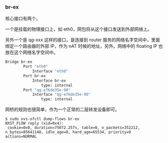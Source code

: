 ### br-ex
核心接口有两个。

一个是挂载的物理接口上，如 eth0，网包将从这个接口发送到外部网络上。

另外一个是 qg-xxx 这样的接口，是连接到 router 服务的网络名字空间中，里面绑定一个路由器的外部 IP，作为 nAT 时候的地址，另外，网络中的 floating IP 也放在这个网络名字空间中。

```sh
Bridge br-ex
        Port "eth0"
            Interface "eth0"
        Port br-ex
            Interface br-ex
                type: internal
        Port "qg-e76de35e-90"
            Interface "qg-e76de35e-90"
                type: internal

```

网桥的规则也很简单，作为一个正常的二层转发设备即可。
```
$ sudo ovs-ofctl dump-flows br-ex
NXST_FLOW reply (xid=0x4):
 cookie=0x0, duration=75072.257s, table=0, n_packets=352212, n_bytes=85641148, idle_age=0, hard_age=65534, priority=0 actions=NORMAL
```
